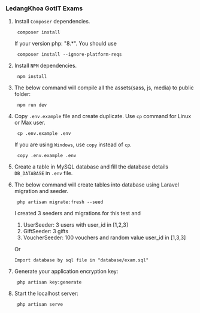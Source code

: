 ### LedangKhoa GotIT Exams

1. Install `Composer` dependencies.

        composer install 

   If your version php: "8.*". You should use

        composer install --ignore-platform-reqs


2. Install `NPM` dependencies.

        npm install


3. The below command will compile all the assets(sass, js, media) to public folder:

        npm run dev


4. Copy `.env.example` file and create duplicate. Use `cp` command for Linux or Max user.

        cp .env.example .env

   If you are using `Windows`, use `copy` instead of `cp`.

        copy .env.example .env


5. Create a table in MySQL database and fill the database details `DB_DATABASE` in `.env` file.


6. The below command will create tables into database using Laravel migration and seeder.

        php artisan migrate:fresh --seed

   I created 3 seeders and migrations for this test and
   1. UserSeeder: 3 users with user_id in [1,2,3]
   2. GiftSeeder: 3 gifts 
   3. VoucherSeeder: 100 vouchers and random value user_id in [1,3,3]

   Or

       Import database by sql file in "database/exam.sql"

7. Generate your application encryption key:

        php artisan key:generate

8. Start the localhost server:

        php artisan serve



